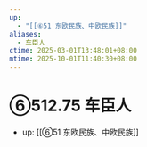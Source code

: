 ```yaml
---
up:
  - "[[⑥51 东欧民族、中欧民族]]"
aliases:
  - 车臣人
ctime: 2025-03-01T13:48:01+08:00
mtime: 2025-10-01T11:40:30+08:00
---
```


# ⑥512.75 车臣人

- up: [[⑥51 东欧民族、中欧民族]]
